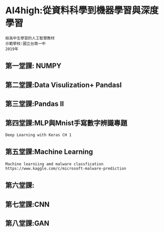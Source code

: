 # AI4high:從資料科學到機器學習與深度學習
```
給高中生學習的人工智慧教材
示範學校:國立台南一中
2019年
```
## 第一堂課: NUMPY

## 第二堂課:Data Visulization+ PandasI

## 第三堂課:Pandas II

## 第四堂課:MLP與Mnist手寫數字辨識專題
```
Deep Learning with Keras CH 1
```

## 第五堂課:Machine Learning


```
Machine learniing amd malware classfication
https://www.kaggle.com/c/microsoft-malware-prediction
```
## 第六堂課:

## 第七堂課:CNN

## 第八堂課:GAN
